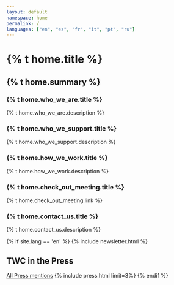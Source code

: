```yaml
---
layout: default
namespace: home
permalink: /
languages: ["en", "es", "fr", "it", "pt", "ru"]
---
```


<h1 class="lh-tight marg-b-3">{% t home.title %}</h1>
<h2 class="marg-b-4">{% t home.summary %}</h2>

<h3>{% t home.who_we_are.title %}</h3>
<p>{% t home.who_we_are.description %}</p>

<h3>{% t home.who_we_support.title %}</h3>
<p>{% t home.who_we_support.description %}</p>

<h3>{% t home.how_we_work.title %}</h3>
<p>{% t home.how_we_work.description %}</p>

<h3>{% t home.check_out_meeting.title %}</h3>
<p>{% t home.check_out_meeting.link %}</p>

<div class="marg-b-4">
  <h3>{% t home.contact_us.title %}</h3>
  {% t home.contact_us.description %}
</div>

{% if site.lang == 'en' %}
  {% include newsletter.html %}
  <h2 class="txt-2"> TWC in the Press</h2>
  <a href="/press">All Press mentions</a>
  {% include press.html limit=3%}
{% endif %}
